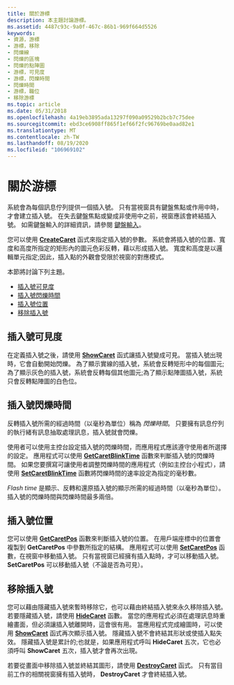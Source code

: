```yaml
---
title: 關於游標
description: 本主題討論游標。
ms.assetid: 4487c93c-9a0f-467c-86b1-969f664d5526
keywords:
- 資源，游標
- 游標，移除
- 閃爍線
- 閃爍的區塊
- 閃爍的點陣圖
- 游標，可見度
- 游標，閃爍時間
- 閃爍時間
- 游標，職位
- 移除游標
ms.topic: article
ms.date: 05/31/2018
ms.openlocfilehash: 4a19eb3895ada13297f090a09529b2bcb7c75dee
ms.sourcegitcommit: ebd3ce6908ff865f1ef66f2fc96769be0aad82e1
ms.translationtype: MT
ms.contentlocale: zh-TW
ms.lasthandoff: 08/19/2020
ms.locfileid: "106969102"
---
```

# <a name="about-carets"></a>關於游標

系統會為每個訊息佇列提供一個插入號。 只有當視窗具有鍵盤焦點或作用中時，才會建立插入號。 在失去鍵盤焦點或變成非使用中之前，視窗應該會終結插入號。 如需鍵盤輸入的詳細資訊，請參閱 [鍵盤輸入](/windows/desktop/inputdev/keyboard-input)。

您可以使用 [**CreateCaret**](/windows/desktop/api/Winuser/nf-winuser-createcaret) 函式來指定插入號的參數。 系統會將插入號的位置、寬度和高度所指定的矩形內的圖元色彩反轉，藉以形成插入號。 寬度和高度是以邏輯單元指定;因此，插入點的外觀會受限於視窗的對應模式。

本節將討論下列主題。

-   [插入號可見度](#caret-visibility)
-   [插入號閃爍時間](#caret-blink-time)
-   [插入號位置](#caret-position)
-   [移除插入號](#removing-a-caret)

## <a name="caret-visibility"></a>插入號可見度

在定義插入號之後，請使用 [**ShowCaret**](/windows/desktop/api/Winuser/nf-winuser-showcaret) 函式讓插入號變成可見。 當插入號出現時，它會自動開始閃爍。 為了顯示實線的插入號，系統會反轉矩形中的每個圖元;為了顯示灰色的插入號，系統會反轉每個其他圖元;為了顯示點陣圖插入號，系統只會反轉點陣圖的白色位。

## <a name="caret-blink-time"></a>插入號閃爍時間

反轉插入號所需的經過時間（以毫秒為單位）稱為 *閃爍時間*。 只要擁有訊息佇列的執行緒有訊息抽取處理訊息，插入號就會閃爍。

使用者可以使用主控台設定插入號的閃爍時間，而應用程式應該遵守使用者所選擇的設定。 應用程式可以使用 [**GetCaretBlinkTime**](/windows/desktop/api/Winuser/nf-winuser-getcaretblinktime) 函數來判斷插入號的閃爍時間。 如果您要撰寫可讓使用者調整閃爍時間的應用程式（例如主控台小程式），請使用 [**SetCaretBlinkTime**](/windows/desktop/api/Winuser/nf-winuser-setcaretblinktime) 函數將閃爍時間的速率設定為指定的毫秒數。

*Flash time* 是顯示、反轉和還原插入號的顯示所需的經過時間（以毫秒為單位）。 插入號的閃爍時間與閃爍時間最多兩倍。

## <a name="caret-position"></a>插入號位置

您可以使用 [**GetCaretPos**](/windows/desktop/api/Winuser/nf-winuser-getcaretpos) 函數來判斷插入號的位置。 在用戶端座標中的位置會複製到 **GetCaretPos** 中參數所指定的結構。 應用程式可以使用 [**SetCaretPos**](/windows/desktop/api/Winuser/nf-winuser-setcaretpos) 函數，在視窗中移動插入號。 只有當視窗已經擁有插入點時，才可以移動插入號。 **SetCaretPos** 可以移動插入號（不論是否為可見）。

## <a name="removing-a-caret"></a>移除插入號

您可以藉由隱藏插入號來暫時移除它，也可以藉由終結插入號來永久移除插入號。 若要隱藏插入號，請使用 [**HideCaret**](/windows/desktop/api/Winuser/nf-winuser-hidecaret) 函數。 當您的應用程式必須在處理訊息時重繪畫面，但必須讓插入號離開時，這會很有用。 當應用程式完成繪圖時，可以使用 [**ShowCaret**](/windows/desktop/api/Winuser/nf-winuser-showcaret) 函式再次顯示插入號。 隱藏插入號不會終結其形狀或使插入點失效。 隱藏插入號是累計的;也就是，如果應用程式呼叫 **HideCaret** 五次，它也必須呼叫 **ShowCaret** 五次，插入號才會再次出現。

若要從畫面中移除插入號並終結其圖形，請使用 [**DestroyCaret**](/windows/desktop/api/Winuser/nf-winuser-destroycaret) 函式。 只有當目前工作的相關視窗擁有插入號時， **DestroyCaret** 才會終結插入號。

 

 